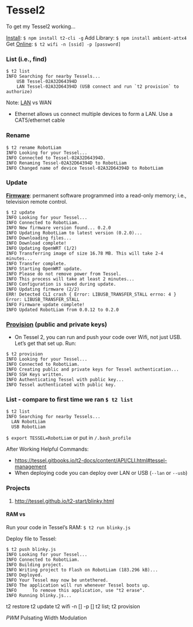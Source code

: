 # Tessel2

To get my Tessel2 working...

[Install](http://tessel.github.io/t2-start/index.html): `$ npm install t2-cli -g`
Add Library: `$ npm install ambient-attx4`
Get [Online](http://tessel.github.io/t2-start/wifi.html): `$ t2 wifi -n [ssid] -p [password]`

### List (i.e., find)
```
$ t2 list
INFO Searching for nearby Tessels...
 	USB	Tessel-02A32D64394D	
 	LAN	Tessel-02A32D64394D	(USB connect and run `t2 provision` to authorize)
```
Note: [LAN](https://www.youtube.com/watch?v=LCj2HDOd_Mk) vs WAN
* Ethernet allows us connect multiple devices to form a LAN. Use a CAT5/ethernet cable

### Rename
```
$ t2 rename RobotLiam
INFO Looking for your Tessel...
INFO Connected to Tessel-02A32D64394D.
INFO Renaming Tessel-02A32D64394D to RobotLiam
INFO Changed name of device Tessel-02A32D64394D to RobotLiam
```

### Update
**[Firmware](https://en.wikipedia.org/wiki/Firmware)**: permanent software programmed into a read-only memory; i.e., television remote control.
```
$ t2 update
INFO Looking for your Tessel...
INFO Connected to RobotLiam.
INFO New firmware version found... 0.2.0
INFO Updating RobotLiam to latest version (0.2.0)...
INFO Downloading files...
INFO Download complete!
INFO Updating OpenWRT (1/2)
INFO Transferring image of size 16.78 MB. This will take 2-4 minutes...
INFO Transfer complete.
INFO Starting OpenWRT update.
INFO Please do not remove power from Tessel.
INFO This process will take at least 2 minutes...
INFO Configuration is saved during update.
INFO Updating firmware (2/2)
ERR! Detected CLI crash { Error: LIBUSB_TRANSFER_STALL errno: 4 } Error: LIBUSB_TRANSFER_STALL
INFO Firmware update complete!
INFO Updated RobotLiam from 0.0.12 to 0.2.0
```

### [Provision](https://www.google.com/search?q=provision+define) (public and private keys)
- On Tessel 2, you can run and push your code over Wifi, not just USB. Let’s get that set up. Run:
```
$ t2 provision
INFO Looking for your Tessel...
INFO Connected to RobotLiam.
INFO Creating public and private keys for Tessel authentication...
INFO SSH Keys written.
INFO Authenticating Tessel with public key...
INFO Tessel authenticated with public key.
```

### List - compare to first time we ran `$ t2 list`
```
$ t2 list
INFO Searching for nearby Tessels...
  LAN RobotLiam 
  USB RobotLiam
```
`$ export TESSEL=RobotLiam` or put in `/.bash_profile`

After Working Helpful Commands:
* https://tessel.gitbooks.io/t2-docs/content/API/CLI.html#tessel-management
* When deploying code you can deploy over LAN or USB (`--lan` or `--usb`)

### Projects

1. http://tessel.github.io/t2-start/blinky.html

#### RAM vs 

Run your code in Tessel’s RAM: `$ t2 run blinky.js`


Deploy file to Tessel:
```
$ t2 push blinky.js 
INFO Looking for your Tessel...
INFO Connected to RobotLiam.
INFO Building project.
INFO Writing project to Flash on RobotLiam (183.296 kB)...
INFO Deployed.
INFO Your Tessel may now be untethered.
INFO The application will run whenever Tessel boots up.
INFO      To remove this application, use "t2 erase".
INFO Running blinky.js...
```

t2 restore
t2 update
t2 wifi -n [] -p []
t2 list; t2 provision

*PWM* Pulsating Width Modulation